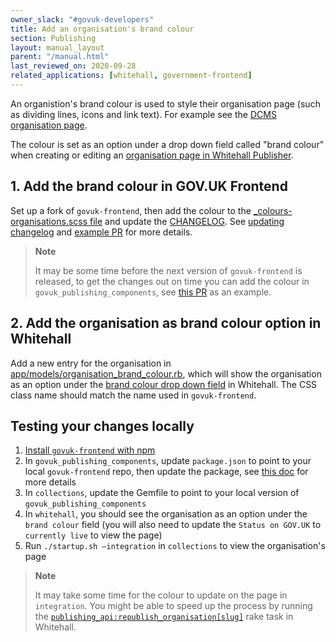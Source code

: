 ```yaml
---
owner_slack: "#govuk-developers"
title: Add an organisation's brand colour
section: Publishing
layout: manual_layout
parent: "/manual.html"
last_reviewed_on: 2020-09-28
related_applications: [whitehall, government-frontend]
---
```


An organistion's brand colour is used to style their organisation page (such as
dividing lines, icons and link text). For example
see the [DCMS organisation page](https://www.gov.uk/government/organisations/department-for-digital-culture-media-sport).

The colour is set as an option under a drop down field called "brand colour" when
creating or editing an [organisation page in Whitehall Publisher](https://whitehall-admin.publishing.service.gov.uk/government/admin/organisations).

## 1. Add the brand colour in GOV.UK Frontend

Set up a fork of `govuk-frontend`, then add the colour to the [_colours-organisations.scss file](https://github.com/alphagov/govuk-frontend/blob/master/src/govuk/settings/_colours-organisations.scss) and update the [CHANGELOG](https://github.com/alphagov/govuk-frontend/blob/master/CHANGELOG.md).
See [updating changelog](https://github.com/alphagov/govuk-frontend/blob/master/docs/contributing/versioning.md#updating-changelog) and [example PR](https://github.com/alphagov/govuk-frontend/pull/1918) for more details.

> **Note**
>
> It may be some time before the next version of `govuk-frontend` is released,
to get the changes out on time you can add the colour in `govuk_publishing_components`,
see [this PR](https://github.com/alphagov/govuk_publishing_components/pull/1648)
as an example.

## 2. Add the organisation as brand colour option in Whitehall

Add a new entry for the organisation in [app/models/organisation_brand_colour.rb](https://github.com/alphagov/whitehall/blob/master/app/models/organisation_brand_colour.rb), which will show
the organisation as an option under the [brand colour drop down field](https://github.com/alphagov/whitehall/blob/52aff8f61a29b3999054b5b5c94875a5534eaf9a/app/views/admin/organisations/_form.html.erb#L25) in Whitehall.
The CSS class name should match the name used in `govuk-frontend`.

## Testing your changes locally

1. [Install `govuk-frontend` with npm](https://github.com/alphagov/govuk-frontend/blob/master/docs/contributing/running-locally.md)
2. In `govuk_publishing_components`, update `package.json` to point to your local
  `govuk-frontend` repo, then update the package, see [this doc](https://github.com/alphagov/govuk-frontend/blob/master/docs/contributing/tasks.md) for more details
3. In `collections`, update the Gemfile to point to your local version of
  `govuk_publishing_components`
4. In `whitehall`, you should see the organisation as an option under the `brand
  colour` field (you will also need to update the `Status on GOV.UK` to `currently live`
  to view the page)
5. Run `./startup.sh —integration` in `collections` to view the organisation's page

> **Note**
>
> It may take some time for the colour to update on the page in `integration`.
> You might be able to speed up the process by running the
> [`publishing_api:republish_organisation[slug]`](https://deploy.integration.publishing.service.gov.uk//job/run-rake-task/parambuild/?TARGET_APPLICATION=whitehall&MACHINE_CLASS=whitehall_backend&RAKE_TASK=publishing_api:republish_organisation[slug]) rake task in Whitehall.

